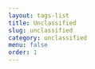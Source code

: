```yaml
---
layout: tags-list
title: Unclassified
slug: unclassified
category: unclassified
menu: false
order: 1
---
```

